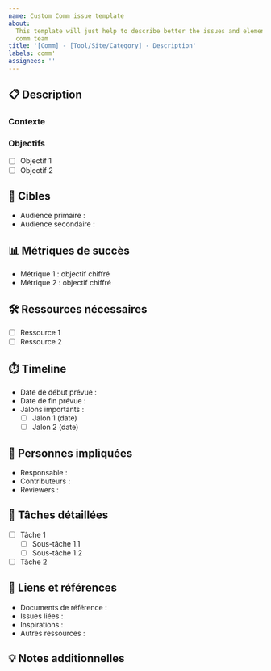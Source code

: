 ```yaml
---
name: Custom Comm issue template
about:
  This template will just help to describe better the issues and elements for
  comm team
title: '[Comm] - [Tool/Site/Category] - Description'
labels: comm'
assignees: ''
---
```


## 📋 Description

<!-- Décrivez clairement l'objectif et le contexte de cette action de communication -->

### Contexte

<!-- Expliquez pourquoi cette action est nécessaire et son importance dans la stratégie globale -->

### Objectifs

<!-- Listez les objectifs mesurables de cette action -->

- [ ] Objectif 1
- [ ] Objectif 2

## 🎯 Cibles

<!-- Identifiez précisément les audiences visées -->

- Audience primaire :
- Audience secondaire :

## 📊 Métriques de succès

<!-- Définissez comment mesurer le succès de cette action -->

- Métrique 1 : objectif chiffré
- Métrique 2 : objectif chiffré

## 🛠️ Ressources nécessaires

<!-- Listez tout ce qui sera nécessaire pour accomplir cette tâche -->

- [ ] Ressource 1
- [ ] Ressource 2

## ⏱️ Timeline

- Date de début prévue :
- Date de fin prévue :
- Jalons importants :
  - [ ] Jalon 1 (date)
  - [ ] Jalon 2 (date)

## 👥 Personnes impliquées

- Responsable :
- Contributeurs :
- Reviewers :

## 📝 Tâches détaillées

<!-- Décomposez l'action en tâches concrètes -->

- [ ] Tâche 1
  - [ ] Sous-tâche 1.1
  - [ ] Sous-tâche 1.2
- [ ] Tâche 2

## 🔗 Liens et références

<!-- Ajoutez tous les liens pertinents -->

- Documents de référence :
- Issues liées :
- Inspirations :
- Autres ressources :

## 💡 Notes additionnelles

<!-- Ajoutez toute information complémentaire pertinente -->
